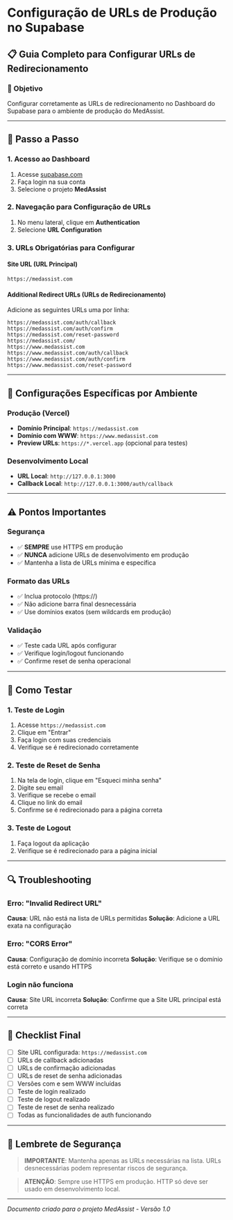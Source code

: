 # Configuração de URLs de Produção no Supabase

## 📋 Guia Completo para Configurar URLs de Redirecionamento

### 🎯 Objetivo

Configurar corretamente as URLs de redirecionamento no Dashboard do Supabase para o ambiente de produção do MedAssist.

---

## 🚀 Passo a Passo

### 1. Acesso ao Dashboard

1. Acesse [supabase.com](https://supabase.com)
2. Faça login na sua conta
3. Selecione o projeto **MedAssist**

### 2. Navegação para Configuração de URLs

1. No menu lateral, clique em **Authentication**
2. Selecione **URL Configuration**

### 3. URLs Obrigatórias para Configurar

#### Site URL (URL Principal)

```
https://medassist.com
```

#### Additional Redirect URLs (URLs de Redirecionamento)

Adicione as seguintes URLs uma por linha:

```
https://medassist.com/auth/callback
https://medassist.com/auth/confirm
https://medassist.com/reset-password
https://medassist.com/
https://www.medassist.com
https://www.medassist.com/auth/callback
https://www.medassist.com/auth/confirm
https://www.medassist.com/reset-password
```

---

## 🔧 Configurações Específicas por Ambiente

### Produção (Vercel)

- **Domínio Principal**: `https://medassist.com`
- **Domínio com WWW**: `https://www.medassist.com`
- **Preview URLs**: `https://*.vercel.app` (opcional para testes)

### Desenvolvimento Local

- **URL Local**: `http://127.0.0.1:3000`
- **Callback Local**: `http://127.0.0.1:3000/auth/callback`

---

## ⚠️ Pontos Importantes

### Segurança

- ✅ **SEMPRE** use HTTPS em produção
- ✅ **NUNCA** adicione URLs de desenvolvimento em produção
- ✅ Mantenha a lista de URLs mínima e específica

### Formato das URLs

- ✅ Inclua protocolo (https://)
- ✅ Não adicione barra final desnecessária
- ✅ Use domínios exatos (sem wildcards em produção)

### Validação

- ✅ Teste cada URL após configurar
- ✅ Verifique login/logout funcionando
- ✅ Confirme reset de senha operacional

---

## 🧪 Como Testar

### 1. Teste de Login

1. Acesse `https://medassist.com`
2. Clique em "Entrar"
3. Faça login com suas credenciais
4. Verifique se é redirecionado corretamente

### 2. Teste de Reset de Senha

1. Na tela de login, clique em "Esqueci minha senha"
2. Digite seu email
3. Verifique se recebe o email
4. Clique no link do email
5. Confirme se é redirecionado para a página correta

### 3. Teste de Logout

1. Faça logout da aplicação
2. Verifique se é redirecionado para a página inicial

---

## 🔍 Troubleshooting

### Erro: "Invalid Redirect URL"

**Causa**: URL não está na lista de URLs permitidas
**Solução**: Adicione a URL exata na configuração

### Erro: "CORS Error"

**Causa**: Configuração de domínio incorreta
**Solução**: Verifique se o domínio está correto e usando HTTPS

### Login não funciona

**Causa**: Site URL incorreta
**Solução**: Confirme que a Site URL principal está correta

---

## 📝 Checklist Final

- [ ] Site URL configurada: `https://medassist.com`
- [ ] URLs de callback adicionadas
- [ ] URLs de confirmação adicionadas
- [ ] URLs de reset de senha adicionadas
- [ ] Versões com e sem WWW incluídas
- [ ] Teste de login realizado
- [ ] Teste de logout realizado
- [ ] Teste de reset de senha realizado
- [ ] Todas as funcionalidades de auth funcionando

---

## 🚨 Lembrete de Segurança

> **IMPORTANTE**: Mantenha apenas as URLs necessárias na lista. URLs desnecessárias podem representar riscos de segurança.

> **ATENÇÃO**: Sempre use HTTPS em produção. HTTP só deve ser usado em desenvolvimento local.

---

_Documento criado para o projeto MedAssist - Versão 1.0_
